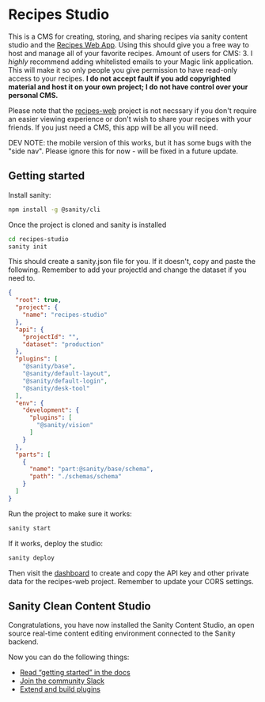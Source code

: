 # Recipes Studio

This is a CMS for creating, storing, and sharing recipes via sanity content studio and the [Recipes Web App](https://github.com/ajax2012/recipes-web). Using this should give you a free way to host and manage all of your favorite recipes. Amount of users for CMS: 3. I _highly_ recommend adding whitelisted emails to your Magic link application. This will make it so only people you give permission to have read-only access to your recipes. __I do not accept fault if you add copyrighted material and host it on your own project; I do not have control over your personal CMS.__

Please note that the [recipes-web](https://github.com/ajax2012/recipes-web) project is not necssary if you don't require an easier viewing experience or don't wish to share your recipes with your friends. If you just need a CMS, this app will be all you will need.

DEV NOTE: the mobile version of this works, but it has some bugs with the "side nav". Please ignore this for now - will be fixed in a future update.

## Getting started

Install sanity:

```bash
npm install -g @sanity/cli
```

Once the project is cloned and sanity is installed

```bash
cd recipes-studio
sanity init
```

This should create a sanity.json file for you. If it doesn't, copy and paste the following. Remember to add your projectId and change the dataset if you need to.

```json
{
  "root": true,
  "project": {
    "name": "recipes-studio"
  },
  "api": {
    "projectId": "",
    "dataset": "production"
  },
  "plugins": [
    "@sanity/base",
    "@sanity/default-layout",
    "@sanity/default-login",
    "@sanity/desk-tool"
  ],
  "env": {
    "development": {
      "plugins": [
        "@sanity/vision"
      ]
    }
  },
  "parts": [
    {
      "name": "part:@sanity/base/schema",
      "path": "./schemas/schema"
    }
  ]
}
```

Run the project to make sure it works:

```bash
sanity start
```

If it works, deploy the studio:

```bash
sanity deploy
```

Then visit the [dashboard](https://www.sanity.io/manage) to create and copy the API key and other private data for the recipes-web project. Remember to update your CORS settings.

## Sanity Clean Content Studio

Congratulations, you have now installed the Sanity Content Studio, an open source real-time content editing environment connected to the Sanity backend.

Now you can do the following things:

- [Read “getting started” in the docs](https://www.sanity.io/docs/introduction/getting-started?utm_source=readme)
- [Join the community Slack](https://slack.sanity.io/?utm_source=readme)
- [Extend and build plugins](https://www.sanity.io/docs/content-studio/extending?utm_source=readme)

